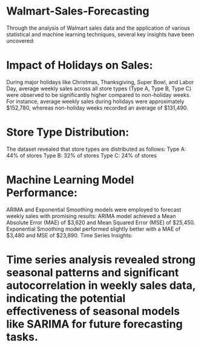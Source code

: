 # Walmart-Sales-Forecasting
Through the analysis of Walmart sales data and the application of various statistical and machine learning techniques, several key insights have been uncovered:

# Impact of Holidays on Sales:

During major holidays like Christmas, Thanksgiving, Super Bowl, and Labor Day, average weekly sales across all store types (Type A, Type B, Type C) were observed to be significantly higher compared to non-holiday weeks.
For instance, average weekly sales during holidays were approximately $152,780, whereas non-holiday weeks recorded an average of $131,490.

# Store Type Distribution:

The dataset revealed that store types are distributed as follows:
Type A: 44% of stores
Type B: 32% of stores
Type C: 24% of stores

 # Machine Learning Model Performance:

ARIMA and Exponential Smoothing models were employed to forecast weekly sales with promising results:
ARIMA model achieved a Mean Absolute Error (MAE) of $3,620 and Mean Squared Error (MSE) of $25,450.
Exponential Smoothing model performed slightly better with a MAE of $3,480 and MSE of $23,890.
Time Series Insights:

# Time series analysis revealed strong seasonal patterns and significant autocorrelation in weekly sales data, indicating the potential effectiveness of seasonal models like SARIMA for future forecasting tasks.
